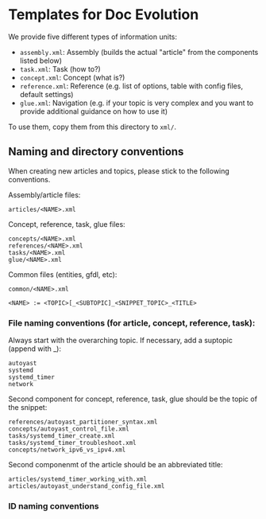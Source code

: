 # Templates for Doc Evolution

We provide five different types of information units:

* `assembly.xml`: Assembly (builds the actual "article" from the components listed below)
* `task.xml`: Task (how to?)
* `concept.xml`: Concept (what is?)
* `reference.xml`: Reference (e.g. list of options, table with config files, default settings)
* `glue.xml`: Navigation (e.g. if your topic is very complex and you want to provide additional guidance on how to use it)

To use them, copy them from this directory to `xml/`.

## Naming and directory conventions

When creating new articles and topics, please stick to the following conventions.

Assembly/article files:
```
articles/<NAME>.xml
```

Concept, reference, task, glue files:
```
concepts/<NAME>.xml
references/<NAME>.xml
tasks/<NAME>.xml
glue/<NAME>.xml
```

Common files (entities, gfdl, etc):
```
common/<NAME>.xml
```

```
<NAME> := <TOPIC>[_<SUBTOPIC]_<SNIPPET_TOPIC>_<TITLE>
```

### File naming conventions (for article, concept, reference, task):

Always start with the overarching topic. If necessary, add a suptopic (append with _):
```
autoyast
systemd
systemd_timer
network
```

Second component for concept, reference, task, glue should be the topic of the snippet:
```
references/autoyast_partitioner_syntax.xml
concepts/autoyast_control_file.xml
tasks/systemd_timer_create.xml
tasks/systemd_timer_troubleshoot.xml
concepts/network_ipv6_vs_ipv4.xml
```

Second componenmt of the article should be an abbreviated title:
```
articles/systemd_timer_working_with.xml
articles/autoyast_understand_config_file.xml
```

### ID naming conventions


